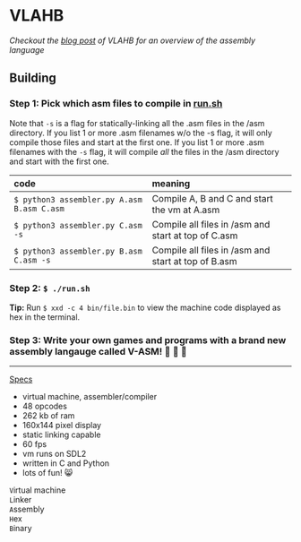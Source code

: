 # VLAHB
_Checkout the [blog post](http://adamkulidjian.com/vlahb-blog/) of _VLAHB_ for an overview of the assembly language_

## Building

### Step 1: Pick which asm files to compile in [run.sh](https://github.com/Kully/VLAHB/blob/master/run.sh#L3)

Note that `-s` is a flag for statically-linking all the .asm files in the /asm directory. If you list 1 or more .asm filenames w/o the -s flag, it will only compile those files and start at the first one. If you list 1 or more .asm filenames with the `-s` flag, it will compile _all_ the files in the /asm directory and start with the first one.

| code | meaning |
|:-------|:------|
| `$ python3 assembler.py A.asm B.asm C.asm` | Compile A, B and C and start the vm at A.asm |
| `$ python3 assembler.py C.asm -s` | Compile all files in /asm and start at top of C.asm |
| `$ python3 assembler.py B.asm C.asm -s` | Compile all files in /asm and start at top of B.asm |

### Step 2: `$ ./run.sh`

<b>Tip:</b> Run `$ xxd -c 4 bin/file.bin` to view the machine code displayed as hex in the terminal.

### Step 3: Write your own games and programs with a brand new assembly langauge called V-ASM! :tada: :tada: :tada:

---

<u>Specs</u>

- virtual machine, assembler/compiler
- 48 opcodes
- 262 kb of ram
- 160x144 pixel display
- static linking capable
- 60 fps
- vm runs on SDL2
- written in C and Python
- lots of fun! :smile_cat:

`V`irtual machine<br>
`L`inker<br>
`A`ssembly<br>
`H`ex<br>
`B`inary<br>
